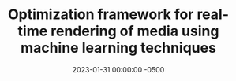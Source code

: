 ---
layout: post
title: "Optimization framework for real-time rendering of media using machine learning techniques"
collaborators: "Sinem Güven Kaya, Noah Zheutlin, Rohan R. Arora, Gerard Randolph Vanloo" 
date: 2023-01-31 00:00:00 -0500
google_patents_url: "https://patents.google.com/patent/US20210174189A1/en"
categories: augmented-reality
---